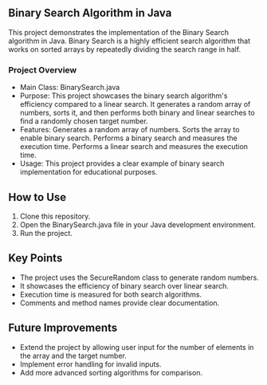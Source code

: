 
## Binary Search Algorithm in Java
This project demonstrates the implementation of the Binary Search algorithm in Java. Binary Search is a highly efficient search algorithm that works on sorted arrays by repeatedly dividing the search range in half.

### Project Overview
- Main Class: BinarySearch.java
- Purpose: This project showcases the binary search algorithm's efficiency compared to a linear search. It generates a random array of numbers, sorts it, and then performs both binary and linear searches to find a randomly chosen target number.
- Features:
  Generates a random array of numbers.
  Sorts the array to enable binary search.
  Performs a binary search and measures the execution time.
  Performs a linear search and measures the execution time.
- Usage: This project provides a clear example of binary search implementation for educational purposes.
## How to Use
1) Clone this repository.
2) Open the BinarySearch.java file in your Java development environment.
3) Run the project.
## Key Points
- The project uses the SecureRandom class to generate random numbers.
- It showcases the efficiency of binary search over linear search.
- Execution time is measured for both search algorithms.
- Comments and method names provide clear documentation.
## Future Improvements
- Extend the project by allowing user input for the number of elements in the array and the target number.
- Implement error handling for invalid inputs.
- Add more advanced sorting algorithms for comparison.
